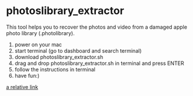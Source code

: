 # photoslibrary_extractor
This tool helps you to recover the photos and video from a damaged apple photo library (.photolibrary).


1) power on your mac
2) start terminal (go to dashboard and search terminal)
3) download photoslibrary_extractor.sh
4) drag and drop photoslibrary_extractor.sh in terminal and press ENTER
5) follow the instructions in terminal
6) have fun:)

[a relative link](photoslibrary_extractor.sh)
